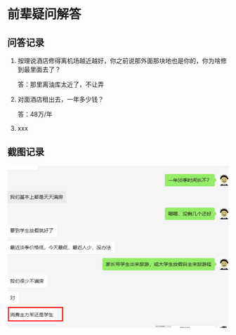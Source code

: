 # 前辈疑问解答



## 问答记录

1. 按理说酒店修得离机场越近越好，你之前说那外面那块地也是你的，你为啥修到最里面去了？

   答：那里离油库太近了，不让弄

2. 对面酒店租出去，一年多少钱？

   答：48万/年

3. xxx



## 截图记录

![image-20240403135105542](img/issue/image-20240403135105542.png)